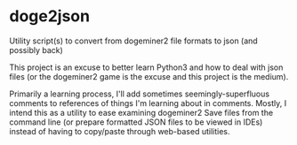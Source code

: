 # doge2json
Utility script(s) to convert from dogeminer2 file formats to json (and possibly back)

This project is an excuse to better learn Python3 and how to deal with json files (or the dogeminer2 game is the excuse and this project is the medium).

Primarily a learning process, I'll add sometimes seemingly-superfluous comments to references of things I'm learning about in comments. Mostly, I intend this as a utility to ease examining dogeminer2 Save files from the command line (or prepare formatted JSON files to be viewed in IDEs) instead of having to copy/paste through web-based utilities.
